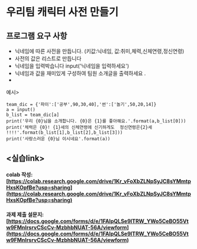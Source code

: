 # 우리팀 캐릭터 사전 만들기 

## 프로그램 요구 사항

* 닉네임에 따른 사전을 만듭니다. (키값:닉네임, 값:취미,체력,신체연령,정신연령)
* 사전의 값은 리스트로 만듭니다
* 닉네임을 입력박습니다 input('닉네임을 입력하세요')
* 닉네임과 값을 재미있게 구성하여 팀원 소개글을 출력하세요 .  
*     
예시>
```
team_dic = {'파이':['공부',90,30,40],'썬':['놀기',50,20,14]}
a = input()
b_list = team_dic[a]
print('우리 {0}님을 소개합니다. {0}은 {1}를 좋아해요.'.format(a,b_list[0]))
print('체력은 {0}! {1}세의 신체연령에 신기하게도  정신연령은{2}세 !!!!'.format(b_list[1],b_list[2],b_list[3]))
print('사랑스러운 {0}님 이시네요'.format(a))
```
## <실습link>   

#### colab 작성: [https://colab.research.google.com/drive/1Kr_vFoXbZLNpSyJC8sYMmtpHxsKOpfBe?usp=sharing](https://colab.research.google.com/drive/1Kr_vFoXbZLNpSyJC8sYMmtpHxsKOpfBe?usp=sharing)  
#### 과제 제출 설문지: [https://docs.google.com/forms/d/e/1FAIpQLSe9lTRW_YWo5CeBO55Vtw9FMnIrsrvCScCv-MzbhbNUAT-56A/viewform](https://docs.google.com/forms/d/e/1FAIpQLSe9lTRW_YWo5CeBO55Vtw9FMnIrsrvCScCv-MzbhbNUAT-56A/viewform)
